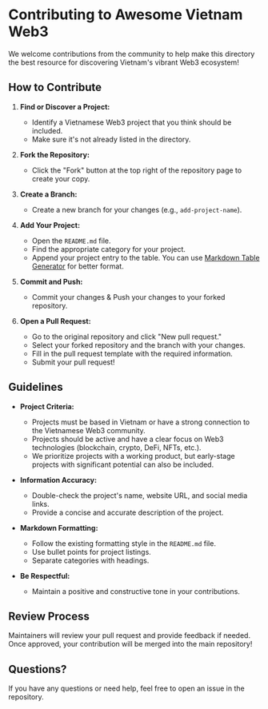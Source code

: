 # Contributing to Awesome Vietnam Web3

We welcome contributions from the community to help make this directory the best resource for discovering Vietnam's vibrant Web3 ecosystem!

## How to Contribute

1. **Find or Discover a Project:**
   * Identify a Vietnamese Web3 project that you think should be included.
   * Make sure it's not already listed in the directory.

2. **Fork the Repository:**
   * Click the "Fork" button at the top right of the repository page to create your copy.

3. **Create a Branch:**
   * Create a new branch for your changes (e.g., `add-project-name`).

4. **Add Your Project:**
   * Open the `README.md` file.
   * Find the appropriate category for your project.
   * Append your project entry to the table. You can use [Markdown Table Generator](https://www.tablesgenerator.com/markdown_tables#) for better format.

5. **Commit and Push:**
   * Commit your changes & Push your changes to your forked repository.

6. **Open a Pull Request:**
   * Go to the original repository and click "New pull request."
   * Select your forked repository and the branch with your changes.
   * Fill in the pull request template with the required information.
   * Submit your pull request!

## Guidelines

* **Project Criteria:**
   * Projects must be based in Vietnam or have a strong connection to the Vietnamese Web3 community.
   * Projects should be active and have a clear focus on Web3 technologies (blockchain, crypto, DeFi, NFTs, etc.).
   * We prioritize projects with a working product, but early-stage projects with significant potential can also be included.

* **Information Accuracy:**
   * Double-check the project's name, website URL, and social media links.
   * Provide a concise and accurate description of the project.

* **Markdown Formatting:**
   * Follow the existing formatting style in the `README.md` file.
   * Use bullet points for project listings.
   * Separate categories with headings.

* **Be Respectful:**
   * Maintain a positive and constructive tone in your contributions.

## Review Process

Maintainers will review your pull request and provide feedback if needed. Once approved, your contribution will be merged into the main repository!

## Questions?

If you have any questions or need help, feel free to open an issue in the repository.
